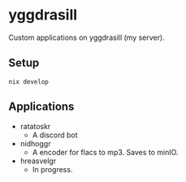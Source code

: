 # yggdrasill
Custom applications on yggdrasill (my server).

## Setup
`nix develop`

## Applications

- ratatoskr
  - A discord bot
- nidhoggr
  - A encoder for flacs to mp3. Saves to minIO.
- hreasvelgr
  - In progress.
